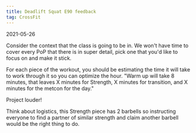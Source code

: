 ```yaml
---
title: Deadlift Squat E90 feedback
tag: CrossFit
---
```


2021-05-26

Consider the context that the class is going to be in. We won't have time to cover every PoP that there is in super detail, pick one that you'd like to focus on and make it stick.

For each piece of the workout, you should be estimating the time it will take to work through it so you can optimize the hour. "Warm up will take 8 minutes, that leaves X minutes for Strength, X minutes for transition, and X minutes for the metcon for the day."

Project louder!

Think about logistics, this Strength piece has 2 barbells so instructing everyone to find a partner of similar strength and claim another barbell would be the right thing to do.